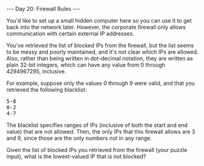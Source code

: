 --- Day 20: Firewall Rules ---

You'd like to set up a small hidden computer here so you can use it to get back into the network later. However, the corporate 
firewall only allows communication with certain external IP addresses.

You've retrieved the list of blocked IPs from the firewall, but the list seems to be messy and poorly maintained, and it's not 
clear which IPs are allowed. Also, rather than being written in dot-decimal notation, they are written as plain 32-bit integers, 
which can have any value from 0 through 4294967295, inclusive.

For example, suppose only the values 0 through 9 were valid, and that you retrieved the following blacklist:
<pre>
5-8
0-2
4-7
</pre>
The blacklist specifies ranges of IPs (inclusive of both the start and end value) that are not allowed. Then, the only IPs that 
this firewall allows are 3 and 9, since those are the only numbers not in any range.

Given the list of blocked IPs you retrieved from the firewall (your puzzle input), what is the lowest-valued IP that is not blocked?
